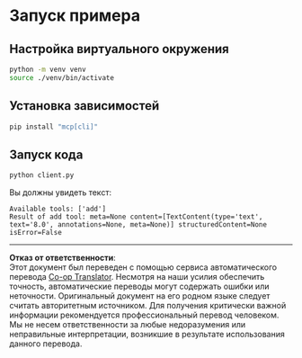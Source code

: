<!--
CO_OP_TRANSLATOR_METADATA:
{
  "original_hash": "c3c28b090a54f59374677200e23a809e",
  "translation_date": "2025-10-06T16:03:17+00:00",
  "source_file": "03-GettingStarted/10-advanced/code/python/README.md",
  "language_code": "ru"
}
-->
# Запуск примера

## Настройка виртуального окружения

```sh
python -m venv venv
source ./venv/bin/activate
```

## Установка зависимостей

```sh
pip install "mcp[cli]"
```

## Запуск кода

```sh
python client.py
```

Вы должны увидеть текст:

```text
Available tools: ['add']
Result of add tool: meta=None content=[TextContent(type='text', text='8.0', annotations=None, meta=None)] structuredContent=None isError=False
```

---

**Отказ от ответственности**:  
Этот документ был переведен с помощью сервиса автоматического перевода [Co-op Translator](https://github.com/Azure/co-op-translator). Несмотря на наши усилия обеспечить точность, автоматические переводы могут содержать ошибки или неточности. Оригинальный документ на его родном языке следует считать авторитетным источником. Для получения критически важной информации рекомендуется профессиональный перевод человеком. Мы не несем ответственности за любые недоразумения или неправильные интерпретации, возникшие в результате использования данного перевода.